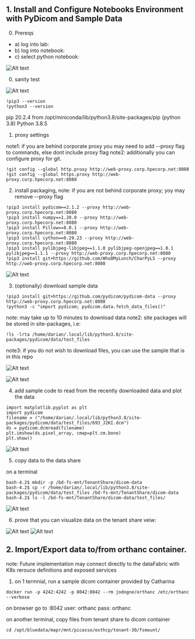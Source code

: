## 1. Install and Configure Notebooks Environment with PyDicom and Sample Data

0. Prereqs

* a) log into lab:
* b) log into notebook:
* c) select python notebook:

![Alt text](docs/0launch.png "launch")


0. sanity test

![Alt text](docs/1deploy_notebook.png "1deploy_notebook")

```
!pip3 --version
!python3 --version
```
pip 20.2.4 from /opt/miniconda/lib/python3.8/site-packages/pip (python 3.8)
Python 3.8.5

1. proxy settings

note1: if you are behind corporate proxy you may need to add --proxy flag to commands, else dont include proxy flag
note2: additionally you can configure proxy for git. 
```
!git config --global http.proxy http://web-proxy.corp.hpecorp.net:8080
!git config --global https.proxy http://web-proxy.corp.hpecorp.net:8080
```

2. install packaging, note: if you are not behind corporate proxy; yoy may remove --proxy flag
```
!pip3 install pydicom==2.1.2 --proxy http://web-proxy.corp.hpecorp.net:8080
!pip3 install numpy==1.20.0 --proxy http://web-proxy.corp.hpecorp.net:8080
!pip3 install Pillow==8.0.1 --proxy http://web-proxy.corp.hpecorp.net:8080
!pip3 install cython==0.29.23 --proxy http://web-proxy.corp.hpecorp.net:8080
!pip3 install pylibjpeg-libjpeg==1.1.0 pylibjpeg-openjpeg==1.0.1 pylibjpeg==1.1.1 --proxy http://web-proxy.corp.hpecorp.net:8080
!pip3 install git+https://github.com/Who8MyLunch/CharPyLS --proxy http://web-proxy.corp.hpecorp.net:8080
```

![Alt text](docs/2install.png "2install")

3. (optionally) download sample data
```
!pip3 install git+https://github.com/pydicom/pydicom-data --proxy http://web-proxy.corp.hpecorp.net:8080
!python3 -c "import pydicom; pydicom.data.fetch_data_files()"
```
note: may take up to 10 minutes to download data
note2: site packages will be stored in site-packages, i.e:
```
!ls -lrta /home/darian/.local/lib/python3.8/site-packages/pydicom/data/test_files
```
note3: if you do not wish to download files, you can use the sample that is in this repo

![Alt text](docs/3sample_downloads.png "3sample_downloads")

![Alt text](docs/4directory.png "4directory")

4. add sample code to read from the recently downloaded data and plot the data

```
import matplotlib.pyplot as plt
import pydicom
filename = ("/home/darian/.local/lib/python3.8/site-packages/pydicom/data/test_files/693_J2KI.dcm")
ds = pydicom.dcmread(filename)
plt.imshow(ds.pixel_array, cmap=plt.cm.bone) 
plt.show()
```

![Alt text](docs/5plot.png "5plot")

5. copy data to the data share

on a terminal

```
bash-4.2$ mkdir -p /bd-fs-mnt/TenantShare/dicom-data
bash-4.2$ cp -r /home/darian/.local/lib/python3.8/site-packages/pydicom/data/test_files /bd-fs-mnt/TenantShare/dicom-data
bash-4.2$ ls -l /bd-fs-mnt/TenantShare/dicom-data/test_files/
```

![Alt text](docs/6tenantshare.png "6tenantshare")


6. prove that you can visualize data on the tenant share veiw:

![Alt text](docs/6tenantshare2.png "6tenantshare2")
![Alt text](docs/6tenantshare3.png "6tenantshare3")

## 2. Import/Export data to/from orthanc container. 

note: Future implementation may connect directly to the dataFabric with K8s rerouce definitions and exposed services


1. on 1 termnial, run a sample dicom container provided by Catharina
```
docker run -p 4242:4242 -p 8042:8042 --rm jodogne/orthanc /etc/orthanc --verbose
```
on browser go to <ip>:8042
user: orthanc pass: orthanc


on another terminal, copy files from tenant share to dicom container
```
cd /opt/bluedata/mapr/mnt/picasso/exthcp/tenant-30/fsmount/

```